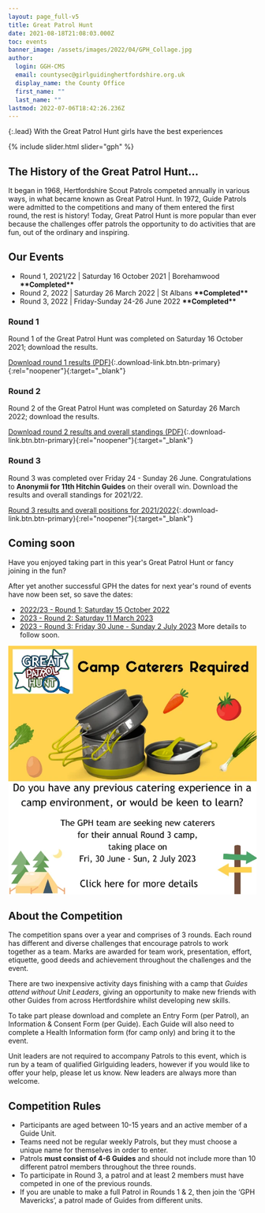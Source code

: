 ```yaml
---
layout: page_full-v5
title: Great Patrol Hunt
date: 2021-08-18T21:08:03.000Z
toc: events
banner_image: /assets/images/2022/04/GPH_Collage.jpg
author:
  login: GGH-CMS
  email: countysec@girlguidinghertfordshire.org.uk
  display_name: the County Office
  first_name: ""
  last_name: ""
lastmod: 2022-07-06T18:42:26.236Z
---
```

{:.lead}
With the Great Patrol Hunt girls have the best experiences

{% include slider.html slider="gph" %}

## The History of the Great Patrol Hunt&#8230;

It began in 1968, Hertfordshire Scout Patrols competed annually in various ways, in what became known as Great Patrol Hunt. In 1972, Guide Patrols were admitted to the competitions and many of them entered the first round, the rest is history! Today, Great Patrol Hunt is more popular than ever because the challenges offer patrols the opportunity to do activities that are fun, out of the ordinary and inspiring.

## Our Events

- Round 1, 2021/22  \|  Saturday 16 October 2021  \|  Borehamwood **\*\*Completed\*\***
- Round 2, 2022 \| Saturday 26 March 2022 \| St Albans **\*\*Completed\*\***
- Round 3, 2022 \| Friday-Sunday 24-26 June 2022 **\*\*Completed\*\***

### Round 1

Round 1 of the Great Patrol Hunt was completed on Saturday 16 October 2021; download the results.

[Download round 1 results (PDF)](/assets/docs/2021-22-GPH-Round-1-Results.pdf){:.download-link.btn.btn-primary}{:rel="noopener"}{:target="_blank"}

### Round 2

Round 2 of the Great Patrol Hunt was completed on Saturday 26 March 2022; download the results.

[Download round 2 results and overall standings (PDF)](/assets/docs/2022/great-patrol-hunt-round2-results.pdf){:.download-link.btn.btn-primary}{:rel="noopener"}{:target="_blank"}

### Round 3

Round 3 was completed over Friday 24 - Sunday 26 June.  Congratulations to **Anonymii for 11th Hitchin Guides** on their overall win.  Download the results and overall standings for 2021/22.

[Round 3 results and overall positions for 2021/2022](/assets/docs/2022/great-patrol-hunt-round3-results.pdf){:.download-link.btn.btn-primary}{:rel="noopener"}{:target="_blank"}

## Coming soon

Have you enjoyed taking part in this year's Great Patrol Hunt or fancy joining in the fun?

After yet another successful GPH the dates for next year's round of events have now been set, so save the dates:

- [2022/23 - Round 1: Saturday 15 October 2022](/event/gph-round-1/)
- [2023 - Round 2: Saturday 11 March 2023](/event/gph-round-2/)
- [2023 - Round 3: Friday 30 June - Sunday 2 July 2023](/event/gph-round-3/)
More details to follow soon.

[![Camp Caterers Required for GPH 2023](/assets/images/2022/07/gph-catering-ad.webp)](/news/camp-caterers-gph/)

## About the Competition

The competition spans over a year and comprises of 3 rounds. Each round has different and diverse challenges that encourage patrols to work together as a team. Marks are awarded for team work, presentation, effort, etiquette, good deeds and achievement throughout the challenges and the event.

There are two inexpensive activity days finishing with a camp that _Guides attend without Unit Leaders_, giving an opportunity to make new friends with other Guides from across Hertfordshire whilst developing new skills.

To take part please download and complete an Entry Form (per Patrol), an Information &amp; Consent Form (per Guide). Each Guide will also need to complete a Health Information form (for camp only) and bring it to the event.

Unit leaders are not required to accompany Patrols to this event, which is run by a team of qualified Girlguiding leaders, however if you would like to offer your help, please let us know.  New leaders are always more than welcome.

## Competition Rules

- Participants are aged between 10-15 years and an active member of a Guide Unit.
- Teams need not be regular weekly Patrols, but they must choose a unique name for themselves in order to enter.
- Patrols **must consist of 4-6 Guides** and should not include more than 10 different patrol members throughout the three rounds.
- To participate in Round 3, a patrol and at least 2 members must have competed in one of the previous rounds.
- If you are unable to make a full Patrol in Rounds 1 &amp; 2,  then  join the &#8216;GPH Mavericks&#8217;, a patrol made of Guides from different units.
